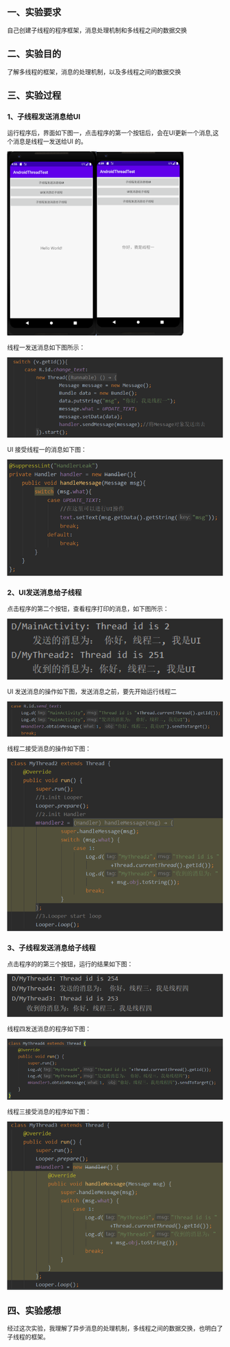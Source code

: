 ## 一、实验要求

自己创建子线程的程序框架，消息处理机制和多线程之间的数据交换

## 二、实验目的

了解多线程的框架，消息的处理机制，以及多线程之间的数据交换

## 三、实验过程

### 1、子线程发送消息给UI

运行程序后，界面如下图一，点击程序的第一个按钮后，会在UI更新一个消息,这个消息是线程一发送给UI 的。

<img src="../image/image-20201119125544796.png" alt="image-20201119125544796" style="zoom:67%;" /><img src="../image/image-20201119130009805.png" alt="image-20201119130009805" style="zoom:67%;" />

线程一发送消息如下图所示：

<img src="../image/image-20201119125748319.png" alt="image-20201119125748319"  />

UI 接受线程一的消息如下图：

![image-20201119125823910](../image/image-20201119125823910.png)

### 2、UI发送消息给子线程

点击程序的第二个按钮，查看程序打印的消息，如下图所示：

<img src="../image/image-20201119130628301.png" alt="image-20201119130628301" style="zoom:150%;" />

UI 发送消息的操作如下图，发送消息之前，要先开始运行线程二

![image-20201119131136398](../image/image-20201119131136398.png)

线程二接受消息的操作如下图：

![image-20201119131335902](../image/image-20201119131335902.png)

### 3、子线程发送消息给子线程

点击程序的的第三个按钮，运行的结果如下图：

<img src="../image/image-20201119131751965.png" alt="image-20201119131751965" style="zoom:150%;" />

线程四发送消息的程序如下图：

![image-20201119132042559](../image/image-20201119132042559.png)

线程三接受消息的程序如下图：

![image-20201119132025062](../image/image-20201119132025062.png)

## 四、实验感想

经过这次实验，我理解了异步消息的处理机制，多线程之间的数据交换，也明白了子线程的框架。